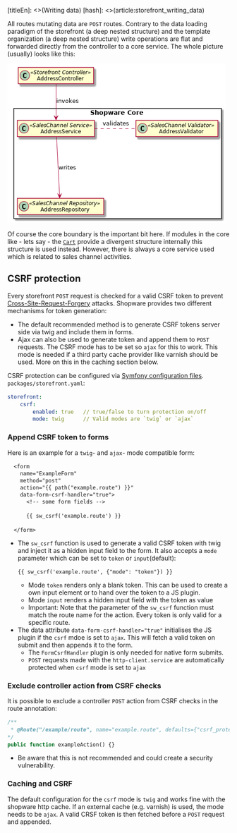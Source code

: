 [titleEn]: <>(Writing data)
[hash]: <>(article:storefront_writing_data)

All routes mutating data are `POST` routes. Contrary to the data loading paradigm of the storefront 
(a deep nested structure) and the template organization (a deep nested structure) write operations 
are flat and forwarded directly from the controller to a core service. The whole picture (usually) looks like this:

![write classes](../20-developer-guide/90-storefront/img/write-classes.png)

Of course the core boundary is the important bit here. If modules in the core like - lets say - the 
[`Cart`](./../1-core/50-checkout-process/10-cart.md) provide a divergent structure internally this structure 
is used instead. However, there is always a core service used which is related to sales channel activities.

## CSRF protection

Every storefront `POST` request is checked for a valid CSRF token to prevent 
[Cross-Site-Request-Forgery](https://de.wikipedia.org/wiki/Cross-Site-Request-Forgery) attacks.
Shopware provides two different mechanisms for token generation: 
* The default recommended method is to generate CSRF tokens server side via twig and include them in forms.
* Ajax can also be used to generate token and append them to `POST` requests. The CSRF mode has to be set so 
`ajax` for this to work. This mode is needed if a third party cache provider like varnish should be used. 
More on this in the caching section below.

CSRF protection can be configured via [Symfony configuration files](https://symfony.com/doc/current/configuration.html).
`packages/storefront.yaml`: 
```yaml
storefront:
    csrf:
        enabled: true   // true/false to turn protection on/off
        mode: twig      // Valid modes are `twig` or `ajax`
```

### Append CSRF token to forms

Here is an example for a `twig`- and `ajax`- mode compatible form:
```twig
  <form 
    name="ExampleForm" 
    method="post" 
    action="{{ path("example.route") }}"
    data-form-csrf-handler="true">
      <!-- some form fields -->
    
      {{ sw_csrf('example.route') }}
    
  </form>
```
* The `sw_csrf` function is used to generate a valid CSRF token with twig and inject it as a hidden 
input field to the form. It also accepts a `mode` parameter which can be set to `token` or `input`(default):
    ```twig
    {{ sw_csrf('example.route', {"mode": "token"}) }}
    ```
    * Mode `token` renders only a blank token. This can be used to create a own input element or 
    to hand over the token to a JS plugin.
    * Mode `input` renders a hidden input field with the token as value
    * Important: Note that the parameter of the `sw_csrf` function must match the route name for the action. 
    Every token is only valid for a specific route.
* The data attribute `data-form-csrf-handler="true"` initialises the JS plugin if the `csrf` mdoe is set to `ajax`. 
This will fetch a valid token on submit and then appends it to the form.
    * The `FormCsrfHandler` plugin is only needed for native form submits.
    * `POST` requests made with the `http-client.service` are automatically protected when `csrf` mode is set to `ajax`

### Exclude controller action from CSRF checks

It is possible to exclude a controller `POST` action from CSRF checks in the route annotation:
```php
/**
 * @Route("/example/route", name="example.route", defaults={"csrf_protected"=false}, methods={"POST"})
*/
public function exampleAction() {}
```

* Be aware that this is not recommended and could create a security vulnerability.

### Caching and CSRF
The default configuration for the `csrf` mode is `twig` and works fine with the shopware http cache. 
If an external cache (e.g. varnish) is used, the mode needs to be `ajax`. 
A valid CRSF token is then fetched before a `POST` request and appended.
